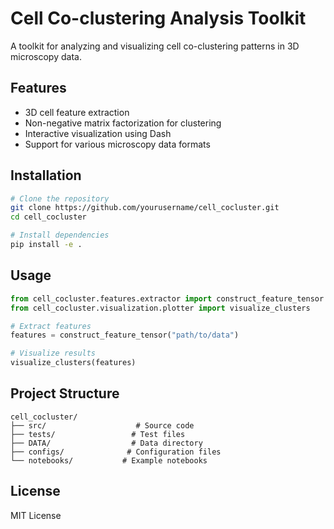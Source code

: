 # Cell Co-clustering Analysis Toolkit

A toolkit for analyzing and visualizing cell co-clustering patterns in 3D microscopy data.

## Features

- 3D cell feature extraction
- Non-negative matrix factorization for clustering
- Interactive visualization using Dash
- Support for various microscopy data formats

## Installation

```bash
# Clone the repository
git clone https://github.com/yourusername/cell_cocluster.git
cd cell_cocluster

# Install dependencies
pip install -e .
```

## Usage

```python
from cell_cocluster.features.extractor import construct_feature_tensor
from cell_cocluster.visualization.plotter import visualize_clusters

# Extract features
features = construct_feature_tensor("path/to/data")

# Visualize results
visualize_clusters(features)
```

## Project Structure

```
cell_cocluster/
├── src/                    # Source code
├── tests/                 # Test files
├── DATA/                  # Data directory
├── configs/              # Configuration files
└── notebooks/           # Example notebooks
```

## License

MIT License 
